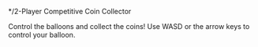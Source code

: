 */2-Player Competitive Coin Collector

Control the balloons and collect the coins! Use WASD or the arrow keys to control your balloon. 

